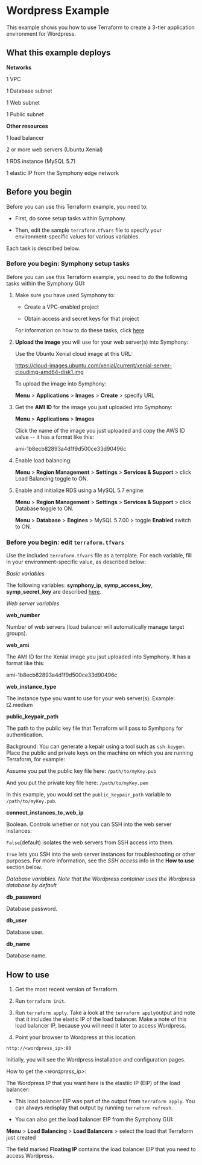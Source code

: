 # Wordpress Example

This example shows you how to use Terraform to create a 3-tier application environment for Wordpress.

## What this example deploys

**Networks**

1 VPC

1 Database subnet

1 Web subnet

1 Public subnet

**Other resources**

1 load balancer

2 or more web servers (Ubuntu Xenial)

1 RDS instance (MySQL 5.7)

1 elastic IP from the Symphony edge network

## Before you begin

Before you can use this Terraform example, you need to:

* First, do some setup tasks within Symphony.

* Then, edit the sample `terraform.tfvars` file to specify your environment-specific values for various variables.

Each task is described below.


### Before you begin: Symphony setup tasks

Before you can use this Terraform example, you need to do the following tasks within the Symphony GUI:

1. Make sure you have used Symphony to:

    * Create a VPC-enabled project

    * Obtain access and secret keys for that project

    For information on how to do these tasks, click [here](../README.md) 

2. **Upload the image** you will use for your web server(s) into Symphony:

    Use the Ubuntu Xenial cloud image at this URL:
    
    https://cloud-images.ubuntu.com/xenial/current/xenial-server-cloudimg-amd64-disk1.img
    
    To upload the image into Symphony:
    
    **Menu** > **Applications** > **Images** > **Create** > specify URL
    
    
3. Get the **AMI ID** for the image you just uploaded into Symphony:

    **Menu** > **Applications** > **Images**
    
    Click the name of the image you just uploaded and copy the AWS ID value -- it has a format like this:
    
    ami-1b8ecb82893a4d1f9d500ce33d90496c
    
4. Enable load balancing:

    **Menu** > **Region Management** > **Settings** > **Services & Support** > click Load Balancing toggle to ON.
    
5. Enable and initialize RDS using a MySQL 5.7 engine:

    **Menu** > **Region Management** > **Settings** > **Services & Support** > click Database toggle to ON.
    
    **Menu** > **Database** > **Engines** > MySQL 5.7.00 > toggle **Enabled** switch to ON.
    
    
### Before you begin: edit `terraform.tfvars`

Use the included `terraform.tfvars` file as a template. For each variable, fill in your environment-specific value, as described below:

_Basic variables_

The following variables: **symphony_ip**, **symp_access_key**, **symp_secret_key** are described [here](../ec2-instance/README.md).

_Web server variables_

**web_number**

Number of web servers (load balancer will automatically manage target groups).

**web_ami**

The AMI ID for the Xenial image you jsut uploaded into Symphony. It has a format like this:
    
ami-1b8ecb82893a4d1f9d500ce33d90496c

**web_instance_type**

The instance type you want to use for your web server(s). Example: t2.medium

**public_keypair_path**

The path to the public key file that Terraform will pass to Symhpony for authentication.

Background: You can generate a kepair using a tool such as `ssh-keygen`. Place the public and private keys on the machine on which you are running Terraform, for example:

Assume you put the public key file here: `/path/to/myKey.pub`

And you put the private key file here: `/path/to/myKey.pem`

In this example, you would set the `public_keypair_path` variable to `/path/to/myKey.pub`.

**connect_instances_to_web_ip**

Boolean. Controls whether or not you can SSH into the web server instances:

`False`(default) isolates the web servers from SSH access into them.

`True` lets you SSH into the web server instances for troubleshooting or other purposes. For more information, see the _SSH access_ info in the **How to use** section below. 

_Database variables. Note that the Wordpress container uses the Wordpress database by default_

**db_password**

Database password.

**db_user**

Database user.

**db_name**

Database name.


## How to use

1. Get the most recent version of Terraform.

2. Run `terraform init`.

3. Run `terraform apply`. Take a look at the `terraform apply`output and note that it includes the elastic IP of the load balancer. Make a note of this load balancer IP, because you will need it later to access Wordpress.

4. Point your browser to Wordpress at this location:

`http://<wordpress_ip>:80`

Initially, you will see the Wordpress installation and configuration pages.

How to get the _<wordpress_ip>_:

The Wordpress IP that you want here is the elastiic IP (EIP) of the load balancer:

* This load balancer EIP was part of the output from `terraform apply`. You can always redisplay that output by running `terraform refresh`.

* You can also get the load balancer EIP from the Symphony GUI:

**Menu** > **Load Balancing** > **Load Balancers** > select the load that Terraform just created

The field marked **Floating IP** contains the load balancer EIP that you need to access Wordpress.




    
    

